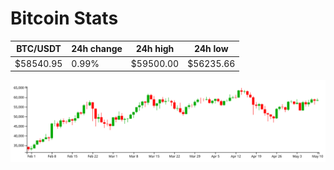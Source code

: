# Bitcoin Stats

BTC/USDT|24h change|24h high|24h low|
|---|---|---|---|
|$58540.95|0.99%|$59500.00|$56235.66|

<img src="./chart.svg">
